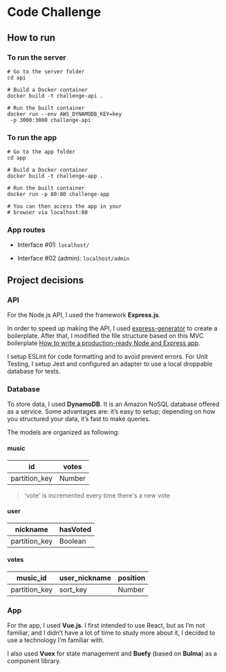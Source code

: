 # Code Challenge

## How to run

### To run the server
```
# Go to the server folder
cd api

# Build a Docker container
docker build -t challenge-api .

# Run the built container
docker run --env AWS_DYNAMODB_KEY=key
 -p 3000:3000 challenge-api
```

### To run the app
```
# Go to the app folder
cd app

# Build a Docker container
docker build -t challenge-app .

# Run the built container
docker run -p 80:80 challenge-app

# You can then access the app in your
# browser via localhost:80
```

### App routes

- Interface #01: `localhost/`

- Interface #02 (admin): `localhost/admin`

## Project decisions

### API
For the Node.js API, I used the framework **Express.js**.

In order to speed up making the API, I used [express-generator](https://expressjs.com/pt-br/starter/generator.html)  to create a boilerplate. After that, I modified the file structure based on this MVC boilerplate [How  to write a production-ready Node and Express app](https://www.freecodecamp.org/news/how-to-write-a-production-ready-node-and-express-app-f214f0b17d8c/).

I setup ESLint for code formatting and to avoid prevent errors. For Unit Testing, I setup Jest and configured an adapter to use a local droppable database for tests. 


### Database
To store data, I used **DynamoDB**. It is an Amazon NoSQL database offered as a service. Some advantages are: it’s easy to setup; depending on how you structured your data, it’s fast to make queries.

The models are organized as following:

#### music

| id            | votes  |
|---------------|--------|
| partition_key | Number |

> 'vote' is incremented every time there's a new vote

#### user

| nickname      | hasVoted |
|---------------|----------|
| partition_key | Boolean  |

#### votes

| music_id      | user_nickname | position | 
|---------------|---------------|----------|
| partition_key | sort_key      | Number   |


### App

For the app, I used **Vue.js**. I first intended to use React, but as I’m not familiar, and I didn’t have a lot of time to study more about it, I decided to use a technology I’m familiar with.

I also used **Vuex** for state management and **Buefy** (based on **Bulma**) as a component library.
